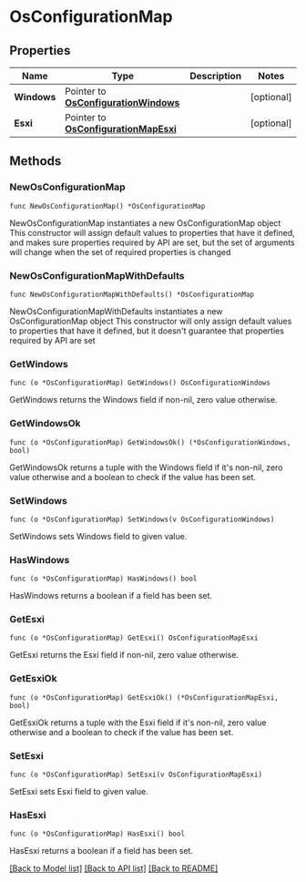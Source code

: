 # OsConfigurationMap

## Properties

Name | Type | Description | Notes
------------ | ------------- | ------------- | -------------
**Windows** | Pointer to [**OsConfigurationWindows**](OsConfigurationWindows.md) |  | [optional] 
**Esxi** | Pointer to [**OsConfigurationMapEsxi**](OsConfigurationMapEsxi.md) |  | [optional] 

## Methods

### NewOsConfigurationMap

`func NewOsConfigurationMap() *OsConfigurationMap`

NewOsConfigurationMap instantiates a new OsConfigurationMap object
This constructor will assign default values to properties that have it defined,
and makes sure properties required by API are set, but the set of arguments
will change when the set of required properties is changed

### NewOsConfigurationMapWithDefaults

`func NewOsConfigurationMapWithDefaults() *OsConfigurationMap`

NewOsConfigurationMapWithDefaults instantiates a new OsConfigurationMap object
This constructor will only assign default values to properties that have it defined,
but it doesn't guarantee that properties required by API are set

### GetWindows

`func (o *OsConfigurationMap) GetWindows() OsConfigurationWindows`

GetWindows returns the Windows field if non-nil, zero value otherwise.

### GetWindowsOk

`func (o *OsConfigurationMap) GetWindowsOk() (*OsConfigurationWindows, bool)`

GetWindowsOk returns a tuple with the Windows field if it's non-nil, zero value otherwise
and a boolean to check if the value has been set.

### SetWindows

`func (o *OsConfigurationMap) SetWindows(v OsConfigurationWindows)`

SetWindows sets Windows field to given value.

### HasWindows

`func (o *OsConfigurationMap) HasWindows() bool`

HasWindows returns a boolean if a field has been set.

### GetEsxi

`func (o *OsConfigurationMap) GetEsxi() OsConfigurationMapEsxi`

GetEsxi returns the Esxi field if non-nil, zero value otherwise.

### GetEsxiOk

`func (o *OsConfigurationMap) GetEsxiOk() (*OsConfigurationMapEsxi, bool)`

GetEsxiOk returns a tuple with the Esxi field if it's non-nil, zero value otherwise
and a boolean to check if the value has been set.

### SetEsxi

`func (o *OsConfigurationMap) SetEsxi(v OsConfigurationMapEsxi)`

SetEsxi sets Esxi field to given value.

### HasEsxi

`func (o *OsConfigurationMap) HasEsxi() bool`

HasEsxi returns a boolean if a field has been set.


[[Back to Model list]](../README.md#documentation-for-models) [[Back to API list]](../README.md#documentation-for-api-endpoints) [[Back to README]](../README.md)


